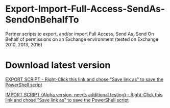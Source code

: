 # Export-Import-Full-Access-SendAs-SendOnBehalfTo
Partner scripts to export, and/or import Full Access, Send As, Send On Behalf of permissions on an Exchange environment (tested on Exchange 2010, 2013, 2016)

# Download latest version

[EXPORT SCRIPT - Right-Click this link and chose "Save link as" to save the PowerShell script](https://raw.githubusercontent.com/SammyKrosoft/Export-Import-Full-Access-SendAs-SendOnBehalfTo/master/Export-MailboxFASAPermissions.ps1)

[IMPORT SCRIPT (Alpha version, needs additional testing) - Right-Click this link and chose "Save link as" to save the PowerShell script](https://raw.githubusercontent.com/SammyKrosoft/Export-Import-Full-Access-SendAs-SendOnBehalfTo/master/Import-MailboxFASAPermissions.ps1)
